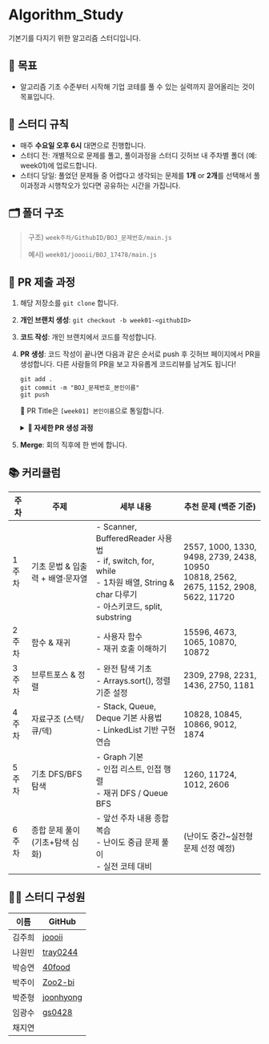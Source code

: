 # Algorithm_Study

기본기를 다지기 위한 알고리즘 스터디입니다.

## 👑 목표

- 알고리즘 기초 수준부터 시작해 기업 코테를 풀 수 있는 실력까지 끌어올리는 것이 목표입니다.

## 📌 스터디 규칙

- 매주 **수요일 오후 6시** 대면으로 진행합니다.
- 스터디 전: 개별적으로 문제를 풀고, 풀이과정을 스터디 깃허브 내 주차별 폴더 (예: week01)에 업로드합니다.
- 스터디 당일: 풀었던 문제들 중 어렵다고 생각되는 문제를 **1개** or **2개**를 선택해서 풀이과정과 시행착오가 있다면 공유하는 시간을 가집니다.

## 🗂️ 폴더 구조

> 구조) `week주차/GithubID/BOJ_문제번호/main.js`
>
> 예시) `week01/joooii/BOJ_17478/main.js`

## 📮 PR 제출 과정

1. 해당 저장소를 `git clone` 합니다.
2. **개인 브랜치 생성**: `git checkout -b week01-<githubID>`
3. **코드 작성**: 개인 브랜치에서 코드를 작성합니다.
4. **PR 생성**: 코드 작성이 끝나면 다음과 같은 순서로 push 후 깃허브 페이지에서 PR을 생성합니다. 다른 사람들의 PR을 보고 자유롭게 코드리뷰를 남겨도 됩니다!

   ```
   git add .
   git commit -m "BOJ_문제번호_본인이름"
   git push
   ```

   🌟 PR Title은 `[week01] 본인이름`으로 통일합니다.

    <details>
     <summary><b> 🔽 자세한 PR 생성 과정</b></summary>

     <ol>
       <li>
         <b>add → commit → push</b>  
         <br>
         <img width="700" alt="image" src="https://github.com/user-attachments/assets/daf170bb-fd0b-45eb-996a-747faf0b52e5" />  
       </li>
        <br>
       <li>
         <b>PR 생성하기</b>  
         <br>
         <img width="600" alt="스크린샷" src="https://github.com/user-attachments/assets/9c051e44-c72f-45ad-b6bc-5d68ce0a37ad" />
       </li>
        <br>
       <li>
         <b>PR 작성 후 PR 보내기</b>  
         <br>
         <img width="700" alt="스크린샷" src="https://github.com/user-attachments/assets/58fbe8be-bd48-4064-a74e-ae75646bbdee" />
       </li>
     </ol>
   </details>

5. **Merge**: 회의 직후에 한 번에 합니다.

## 📚 커리큘럼

| 주차  | 주제                             | 세부 내용                                                                                                                            | 추천 문제 (백준 기준)                                                                   |
| ----- | -------------------------------- | ------------------------------------------------------------------------------------------------------------------------------------ | --------------------------------------------------------------------------------------- |
| 1주차 | 기초 문법 & 입출력 + 배열·문자열 | - Scanner, BufferedReader 사용법<br>- if, switch, for, while<br>- 1차원 배열, String & char 다루기<br>- 아스키코드, split, substring | 2557, 1000, 1330, 9498, 2739, 2438, 10950<br>10818, 2562, 2675, 1152, 2908, 5622, 11720 |
| 2주차 | 함수 & 재귀                      | - 사용자 함수<br>- 재귀 호출 이해하기                                                                                                | 15596, 4673, 1065, 10870, 10872                                                         |
| 3주차 | 브루트포스 & 정렬                | - 완전 탐색 기초<br>- Arrays.sort(), 정렬 기준 설정                                                                                  | 2309, 2798, 2231, 1436, 2750, 1181                                                      |
| 4주차 | 자료구조 (스택/큐/덱)            | - Stack, Queue, Deque 기본 사용법<br>- LinkedList 기반 구현 연습                                                                     | 10828, 10845, 10866, 9012, 1874                                                         |
| 5주차 | 기초 DFS/BFS 탐색                | - Graph 기본<br>- 인접 리스트, 인접 행렬<br>- 재귀 DFS / Queue BFS                                                                   | 1260, 11724, 1012, 2606                                                                 |
| 6주차 | 종합 문제 풀이 (기초+탐색 심화)  | - 앞선 주차 내용 종합 복습<br>- 난이도 중급 문제 풀이<br>- 실전 코테 대비                                                            | (난이도 중간~실전형 문제 선정 예정)                                                     |

## 🏃🏻 스터디 구성원

| 이름   | GitHub                                    |
| ------ | ----------------------------------------- |
| 김주희 | [joooii](https://github.com/joooii)       |
| 나원빈 | [tray0244](https://github.com/tray0244)   |
| 박승연 | [40food](https://github.com/40food)       |
| 박주이 | [Zoo2-bi](https://github.com/Zoo2-bi)     |
| 박준형 | [joonhyong](https://github.com/joonhyong) |
| 임광수 | [gs0428](https://github.com/gs0428)       |
| 채지연 |                                           |
